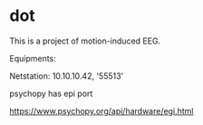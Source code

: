 

# dot

This is a project of motion-induced EEG. 

Equipments:

Netstation: 10.10.10.42, '55513'

psychopy has epi port

https://www.psychopy.org/api/hardware/egi.html